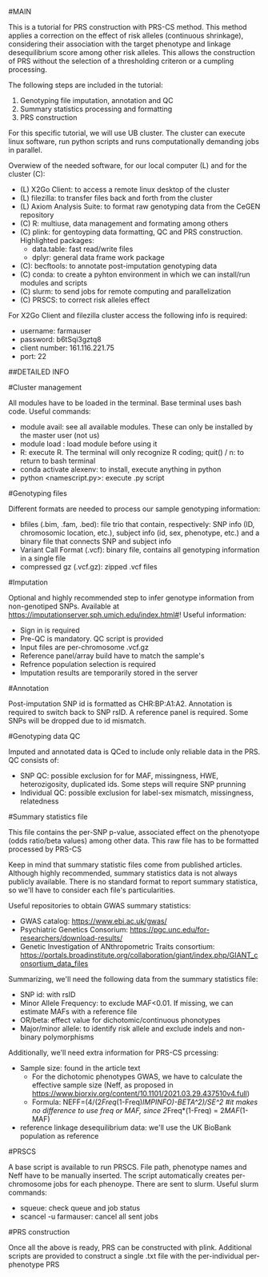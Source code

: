 #MAIN

This is a tutorial for PRS construction with PRS-CS method. This method applies a correction on the effect of risk alleles (continuous shrinkage), considering their association with the target phenotype and linkage desequilibrium score among other risk alleles. This allows the construction of PRS without the selection of a thresholding criteron or a cumpling processing.

The following steps are included in the tutorial:

1. Genotyping file imputation, annotation and QC
2. Summary statistics processing and formatting
3. PRS construction

For this specific tutorial, we will use UB cluster. The cluster can execute linux software, run python scripts and runs computationally demanding jobs in parallel.

Overwiew of the needed software, for our local computer (L) and for the cluster (C):
- (L) X2Go Client: to access a remote linux desktop of the cluster
- (L) filezilla: to transfer files back and forth from the cluster
- (L) Axiom Analysis Suite: to format raw genotyping data from the CeGEN repository
- (C) R: multiuse, data management and formating among others
- (C) plink: for gentoyping data formatting, QC and PRS construction. Highlighted packages:
    - data.table: fast read/write files
    - dplyr: general data frame work package
- (C): becftools: to annotate post-imputation genotyping data
- (C) conda: to create a pyhton environment in which we can install/run modules and scripts
- (C) slurm: to send jobs for remote computing and parallelization
- (C) PRSCS: to correct risk alleles effect


For X2Go Client and filezilla cluster access the following info is required:
- username: farmauser
- password: b6tSqi3gztq8
- client number: 161.116.221.75
- port: 22


##DETAILED INFO

#Cluster management

All modules have to be loaded in the terminal. Base terminal uses bash code. Useful commands:
- module avail: see all available modules. These can only be installed by the master user (not us)
- module load <modulename>: load module before using it
- R: execute R. The terminal will only recognize R coding; quit() / n: to return to bash terminal
- conda activate alexenv: to install, execute anything in python
- python <namescript.py>: execute .py script

  
#Genotyping files

Different formats are needed to process our sample genotyping information:
- bfiles (.bim, .fam, .bed): file trio that contain, respectively: SNP info (ID, chromosomic location, etc.), subject info (id, sex, phenotype, etc.) and a binary file that connects SNP and subject info
- Variant Call Format (.vcf): binary file, contains all genotyping information in a single file
- compressed gz (.vcf.gz): zipped .vcf files


#Imputation

Optional and highly recommended step to infer genotype information from non-genotiped SNPs. Available at https://imputationserver.sph.umich.edu/index.html#!
Useful information:
- Sign in is required
- Pre-QC is mandatory. QC script is provided
- Input files are per-chromosome .vcf.gz
- Reference panel/array build have to match the sample's
- Refrence population selection is required
- Imputation results are temporarily stored in the server


#Annotation

Post-imputation SNP id is formatted as CHR:BP:A1:A2. Annotation is required to switch back to SNP rsID. A reference panel is required.
Some SNPs will be dropped due to id mismatch.


#Genotyping data QC

Imputed and annotated data is QCed to include only reliable data in the PRS. QC consists of:
- SNP QC: possible exclusion for for MAF, missingness, HWE, heterozigosity, duplicated ids. Some steps will require SNP prunning
- Individual QC: possible exclusion for label-sex mismatch, missingness, relatedness


#Summary statistics file

This file contains the per-SNP p-value, associated effect on the phenotyope (odds ratio/beta values) among other data. This raw file has to be formatted processed by PRS-CS

Keep in mind that summary statistic files come from published articles. Although highly recommended, summary statistics data is not always publicly available. There is no standard format to report summary statistica, so we'll have to consider each file's particularities.

Useful repositories to obtain GWAS summary statistics:
- GWAS catalog: https://www.ebi.ac.uk/gwas/
- Psychiatric Genetics Consorium: https://pgc.unc.edu/for-researchers/download-results/
- Genetic Investigation of ANthropometric Traits consortium: https://portals.broadinstitute.org/collaboration/giant/index.php/GIANT_consortium_data_files

Summarizing, we'll need the following data from the summary statistics file:
- SNP id: with rsID
- Minor Allele Frequency: to exclude MAF<0.01. If missing, we can estimate MAFs with a reference file
- OR/beta: effect value for dichotomic/continuous phonotypes
- Major/minor allele: to identify risk allele and exclude indels and non-binary polymorphisms

Additionally, we'll need extra information for PRS-CS prcessing:
- Sample size: found in the article text
  - For the dichotomic phenotypes GWAS, we have to calculate the effective sample size (Neff, as proposed in https://www.biorxiv.org/content/10.1101/2021.03.29.437510v4.full)
  - Formula: NEFF=(4/(2*Freq*(1-Freq)*IMPINFO)-BETA^2)/SE^2 #it makes no difference to use freq or MAF, since 2*Freq*(1-Freq) = 2*MAF*(1-MAF)
- reference linkage desequilibrium data: we'll use the UK BioBank population as reference


#PRSCS

A base script is available to run PRSCS. File path, phenotype names and Neff have to be manually inserted.
The script automatically creates per-chromosome jobs for each phenoype. There are sent to slurm. Useful slurm commands:
- squeue: check queue and job status
- scancel -u farmauser: cancel all sent jobs


#PRS construction

Once all the above is ready, PRS can be constructed with plink. Additional scripts are provided to construct a single .txt file with the per-individual per-phenotype PRS
